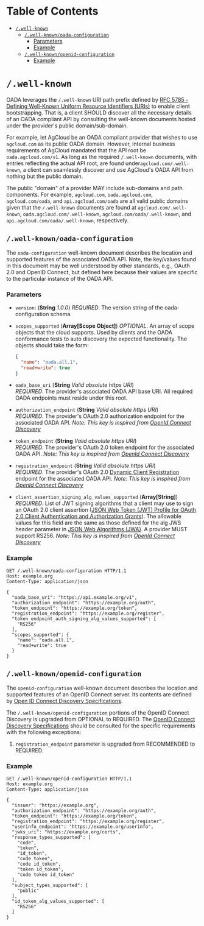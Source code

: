 # Table of Contents

- [`/.well-known`](#well-known)
  - [`/.well-known/oada-configuration`](#well-knownoada-configuration)
    - [Parameters](#parameters)
    - [Example](#example)
  - [`/.well-known/openid-configuration`](#well-knownopenid-configuration)
    - [Example](#example-1)

# `/.well-known`

OADA leverages the `/.well-known` URI path prefix defined by [RFC 5785 -
Defining Well-Known Uniform Resource Identifiers (URIs)][rfc5785] to enable
client bootstrapping. That is, a client SHOULD discover all the necessary
details of an OADA compliant API by consulting the well-known documents hosted
under the provider's public domain/sub-domain.

For example, let AgCloud be an OADA compliant provider that wishes to use
`agcloud.com` as its public OADA domain. However, internal business requirements
of AgCloud mandated that the API root be `oada.agcloud.com/v1`. As long as the
required `/.well-known` documents, with entries reflecting the actual API root,
are found  under`agcloud.com/.well-known`, a client can seamlessly discover and
use AgCloud's OADA API from nothing but the public domain.

The public "domain" of a provider MAY include sub-domains and path components.
For example, `agcloud.com`, `oada.agcloud.com`, `agcloud.com/oada`, and
`api.agcloud.com/oada` are all valid public domains given that the
`/.well-known` documents are found at `agcloud.com/.well-known`,
`oada.agcloud.com/.well-known`, `agcloud.com/oada/.well-known`, and
`api.agcloud.com/oada/.well-known`, respectively.

## `/.well-known/oada-configuration`

The `oada-configuration` well-known document describes the location and
supported features of the associated OADA API. Note, the key/values found in
this document may be well understood by other standards, e.g., OAuth 2.0 and
OpenID Connect, but defined here because their values are specific to the
particular instance of the OADA API.

### Parameters

- `version`: (**String** *1.0.0*)
  *REQUIRED*. The version string of the oada-configuration schema.

- `scopes_supported` (**Array[Scope Object]**)
  *OPTIONAL*. An array of scope objects that the cloud supports. Used by clients
  and the OADA conformance tests to auto discovery the expected functionality.
  The objects should take the form:
  ```json
  {
    "name": "oada.all.1",
    "read+write": true
  }
  ```

- `oada_base_uri` (**String** *Valid absolute https URI*)  
  *REQUIRED*. The provider's associated OADA API base URI. All required OADA
  endpoints must reside under this root.

- `authorization_endpoint` (**String** *Valid absolute https URI*)  
  *REQUIRED*. The provider's OAuth 2.0 authorization endpoint for the associated
  OADA API. *Note: This key is inspired from [OpenId Connect
  Discovery][oidc-discovery]*


- `token_endpoint` (**String** *Valid absolute https URI*)  
  *REQUIRED*. The provider's OAuth 2.0 token endpoint for the associated OADA
  API. *Note: This key is inspired from [OpenId Connect
  Discovery][oidc-discovery]*


- `registration_endpoint` (**String** *Valid absolute https URI*)  
  *REQUIRED*. The provider's OAuth 2.0 [Dynamic Client
  Registration][oauth-dyn-reg] endpoint for the associated OADA API.  *Note:
  This key is inspired from [OpenId Connect Discovery][oidc-discovery]*

- `client_assertion_signing_alg_values_supported` (**Array[String]**)  
  *REQUIRED*. List of JWT signing algorithms that a client may use to sign an
  OAuth 2.0 client assertion ([JSON Web Token (JWT) Profile for OAuth
  2.0 Client Authentication and Authorization Grants][jwt-bearer]). The
  allowable values for this field are the same as those defined for the alg
  JWS header parameter in [JSON Web Algorithms (JWA)][jwa]. A provider MUST
  support RS256. *Note: This key is inspired from [OpenId Connect
  Discovery][oidc-discovery]*

### Example

```http
GET /.well-known/oada-configuration HTTP/1.1
Host: example.org
Content-Type: application/json

{
  "oada_base_uri": "https://api.example.org/v1",
  "authorization_endpoint": "https://example.org/auth",
  "token_endpoint": "https://example.org/token",
  "registration_endpoint": "https://example.org/register",
  "token_endpoint_auth_signing_alg_values_supported": [
    "RS256"
  ],
  "scopes_supported": {
    "name": "oada.all.1",
    "read+write": true
  }
}
```

## `/.well-known/openid-configuration`

The `openid-configuration` well-known document describes the location and
supported features of an OpenID Connect server. Its contents are defined by
[Open ID Connect Discovery Specifications][oidc-openid-configuration].

The `/.well-known/openid-configuration` portions of the OpenID Connect Discovery
is upgraded from OPTIONAL to REQUIRED. The [OpenID Connect Discovery
Specifications][oidc-openid-configuration] should be consulted for the  specific
requirements with the following exceptions:

1. `registration_endpoint` parameter is upgraded from RECOMMENDED to REQUIRED.

### Example

```http
GET /.well-known/openid-configuration HTTP/1.1
Host: example.org
Content-Type: application/json

{
  "issuer": "https://example.org",
  "authorization_endpoint": "https://example.org/auth",
  "token_endpoint": "https://example.org/token",
  "registration_endpoint": "https://example.org/register",
  "userinfo_endpoint": "https://example.org/userinfo",
  "jwks_uri": "https://example.org/certs",
  "response_types_supported": [
    "code",
    "token",
    "id_token",
    "code token",
    "code id_token",
    "token id_token",
    "code token id_token"
  ],
  "subject_types_supported": [
    "public"
  ],
  "id_token_alg_values_supported": [
    "RS256"
  ]
}
```

[rfc5785]: http://www.ietf.org/rfc/rfc5785.txt
[oidc-openid-configuration]: http://openid.net/specs/openid-connect-discovery-1_0.html#ProviderConfigurationResponse
[oidc-discovery]: http://openid.net/specs/openid-connect-discovery-1_0.html
[jwt-bearer]: https://tools.ietf.org/id/draft-ietf-oauth-jwt-bearer.txt
[jwa]: https://tools.ietf.org/id/draft-ietf-jose-json-web-algorithms.txt
[jwks]: https://tools.ietf.org/id/draft-ietf-jose-json-web-key.txt
[oauth-dyn-reg]: https://tools.ietf.org/id/draft-ietf-oauth-dyn-reg.txt

